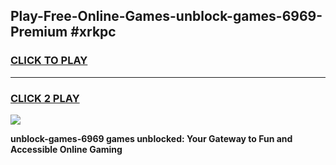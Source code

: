 
## Play-Free-Online-Games-unblock-games-6969-Premium #xrkpc
<h3>
<a href="https://premium.freeplayer.one?title=unblock-games-6969&ref=8M">CLICK TO PLAY</a></h3>
<hr>

<h3>
<a href="https://premium.freeplayer.one?title=unblock-games-6969&ref=8M">CLICK 2 PLAY</a>
  
</h3>

<a href="https://premium.freeplayer.one?title=unblock-games-6969&ref=8M"><img src="https://clearcache.store/games.png"></a>


**unblock-games-6969 games unblocked: Your Gateway to Fun and Accessible Online Gaming**
